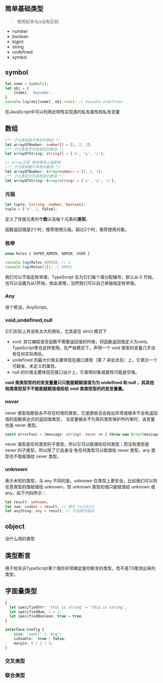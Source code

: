 ## 简单基础类型
> 使用起来与js没有区别

- number
- boolean
- bigint
- string
- undefined
- symbol

## symbol
```javascript
let name = Symbol();
let obj = {
    [name]: 'dayueba',
}
console.log(obj[name], obj.name); // dayueba undefined
```
在JavaScript中可以利用此特性实现类的私有属性和私有变量

## 数组
```ts
/** 子元素是数字类型的数组 */
let arrayOfNumber: number[] = [1, 2, 3];
/** 子元素是字符串类型的数组 */
let arrayOfString: string[] = ['x', 'y', 'z'];

// array泛型 推荐使用上面那种
/** 子元素是数字类型的数组 */
let arrayOfNumber: Array<number> = [1, 2, 3];
/** 子元素是字符串类型的数组 */
let arrayOfString: Array<string> = ['x', 'y', 'z'];
```
### 元祖
```typescript
let tuple: [string, number, boolean];
tuple = ["a", 2, false];
```
定义了存放元素的**个数**以及每个元素的**类型**。

函数返回值是2个时，推荐使用元祖。超过2个时，推荐使用对象。

### 枚举
```typescript
enum Roles { SUPER_ADMIN, ADMIN, USER }

console.log(Roles.ADMIN); // 1
console.log(Roles[1]); // ADMIn
```
我们可以不指定枚举值，TypeScript 会为它们每个值分配编号，默认从 0 开始，也可以设置为从1开始，依此递增，当然我们可以自己单独指定枚举值。

### Any
讲个笑话，AnyScript。

### void,undefined,null
它们实际上并没有太大的用处，尤其是在 strict 模式下

- void: 其它编程语言函数不需要返回值的时候，将函数返回值定义为void。TypeScript里也这样使用。在严格模式下，声明一个 void 类型的变量几乎没有任何实际用处。
- undefined 的最大价值主要体现在接口类型（第 7 讲会涉及）上，它表示一个可缺省、未定义的属性。
- null 的价值主要体现在接口设计上，它表明对象或属性可能是空值。

**void 类类型型的的变变量量只只能能赋赋值值为为 undefined 和 null ，其其他他类类型型不不能能赋赋值值给给 void 类类型型的的变变量量。**

### never
never 类型指那些永不存在的值的类型，它是那些总会抛出异常或根本不会有返回值的函数表达式的返回值类型， 当变量被永不为真的类型保护所约束时，该变量也是 never 类型。

```typescript
const errorFunc = (message: string): never => { throw new Error(message); };
```

never 类型是任何类型的子类型，所以它可以赋值给任何类型；而没有类型是 never 的子类型，所以除了它自身没 有任何类型可以赋值给 never 类型，any 类型也不能赋值给 never 类型。

### unknown
表示未知的类型，与 any 不同的是，unknown 在类型上更安全。比如我们可以将任意类型的值赋值给 unknown，但 unknown 类型的值只能赋值给 unknown 或 any，如下代码所示：
```ts
let result: unknown;
let num: number = result; // 提示 ts(2322)
let anything: any = result; // 不会提示错误
```

## object
没什么用的类型

## 类型断言
用于给告诉TypeScript某个值你非常确定是你断言的类型，而不是TS推测出来的类型。

## 字面量类型
```ts
{
  let specifiedStr: 'this is string' = 'this is string';
  let specifiedNum: 1 = 1;
  let specifiedBoolean: true = true;
}
```

```ts
interface Config {
    size: 'small' | 'big';
    isEnable:  true | false;
    margin: 0 | 2 | 4;
}
```

### 交叉类型

### 联合类型

